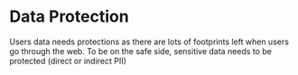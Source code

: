 # Data Protection

Users data needs protections as there are lots of footprints left when users go through the web.
To be on the safe side, sensitive data needs to be protected (direct or indirect PII)